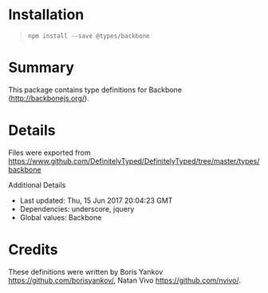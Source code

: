 # Installation
> `npm install --save @types/backbone`

# Summary
This package contains type definitions for Backbone (http://backbonejs.org/).

# Details
Files were exported from https://www.github.com/DefinitelyTyped/DefinitelyTyped/tree/master/types/backbone

Additional Details
 * Last updated: Thu, 15 Jun 2017 20:04:23 GMT
 * Dependencies: underscore, jquery
 * Global values: Backbone

# Credits
These definitions were written by Boris Yankov <https://github.com/borisyankov/>, Natan Vivo <https://github.com/nvivo/>.
